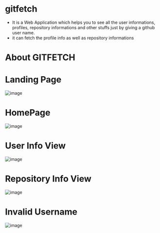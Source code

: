 # gitfetch

- It is a Web Application which helps you to see all the user informations, profiles, repository informations and other stuffs just by giving a github user name.
- it can fetch the profile info as well as repository informations

# About GITFETCH

# Landing Page

![image](https://user-images.githubusercontent.com/43011442/114363719-534eb980-9b96-11eb-9bce-3c8dc46454fa.png)

# HomePage

![image](https://user-images.githubusercontent.com/43011442/114363482-0f5bb480-9b96-11eb-9d4a-34492282ab49.png)

# User Info View

![image](https://user-images.githubusercontent.com/43011442/114363983-94df6480-9b96-11eb-8d5b-fed7cebfc895.png)

# Repository Info View

![image](https://user-images.githubusercontent.com/43011442/114363933-842eee80-9b96-11eb-8149-83dd7fe204b1.png)

# Invalid Username

![image](https://user-images.githubusercontent.com/43011442/114505560-31b10900-9c4e-11eb-849c-efbf6fde2bb8.png)
